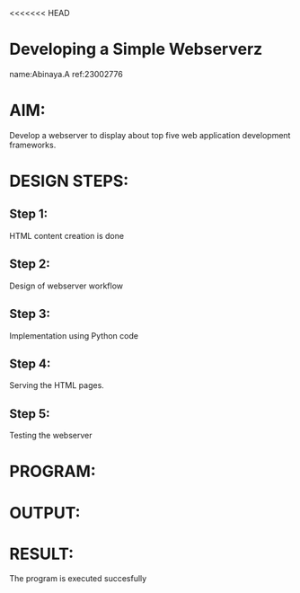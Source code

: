 <<<<<<< HEAD
# Developing a Simple Webserverz
name:Abinaya.A
ref:23002776
# AIM:

Develop a webserver to display about top five web application development frameworks.

# DESIGN STEPS:

## Step 1:

HTML content creation is done

## Step 2:

Design of webserver workflow

## Step 3:

Implementation using Python code

## Step 4:

Serving the HTML pages.

## Step 5:

Testing the webserver
# PROGRAM:

# OUTPUT:

# RESULT:

The program is executed succesfully
